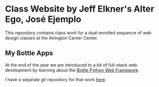 # Class Website by Jeff Elkner's Alter Ego, José Ejemplo

This repository contains class work for a dual-enrolled sequence of web design
classes at the Arlington Career Center.


## My Bottle Apps

At the end of the year we are introduced to a bit of full-stack web development
by learning about the [Bottle Python Web Framework](https://bottlepy.org/).

I have a separate git repository for that work
[here](https://git.gctaa.net/jejemplo/MyBottleApps).
